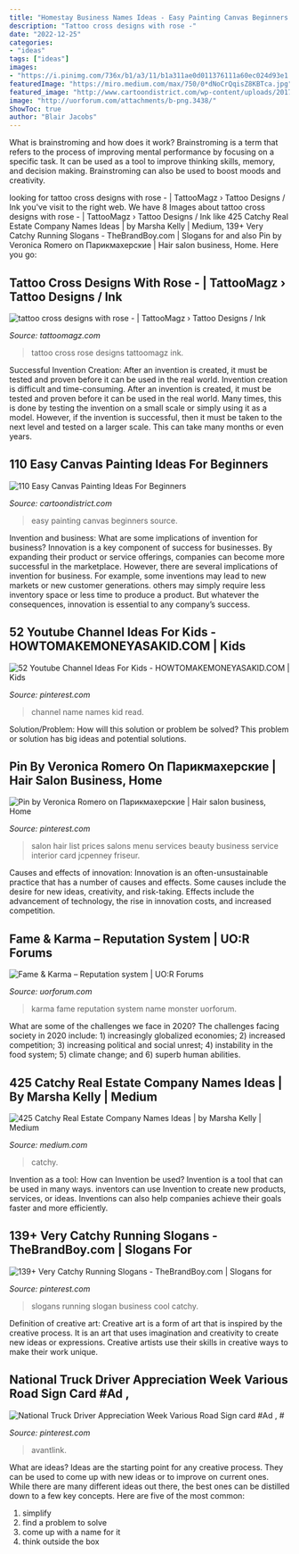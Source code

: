 ```yaml
---
title: "Homestay Business Names Ideas - Easy Painting Canvas Beginners Source"
description: "Tattoo cross designs with rose -"
date: "2022-12-25"
categories:
- "ideas"
tags: ["ideas"]
images:
- "https://i.pinimg.com/736x/b1/a3/11/b1a311ae0d011376111a60ec024d93e1.jpg"
featuredImage: "https://miro.medium.com/max/750/0*dNoCrQqisZ8KBTca.jpg"
featured_image: "http://www.cartoondistrict.com/wp-content/uploads/2017/06/Easy-Canvas-Painting-Ideas-For-Beginners15-1.jpg"
image: "http://uorforum.com/attachments/b-png.3438/"
ShowToc: true
author: "Blair Jacobs"
---
```



What is brainstroming and how does it work?
Brainstroming is a term that refers to the process of improving mental performance by focusing on a specific task. It can be used as a tool to improve thinking skills, memory, and decision making. Brainstroming can also be used to boost moods and creativity.

	

		
looking for tattoo cross designs with rose - | TattooMagz › Tattoo Designs / Ink you've visit to the right web. We have 8 Images about tattoo cross designs with rose - | TattooMagz › Tattoo Designs / Ink like 425 Catchy Real Estate Company Names Ideas | by Marsha Kelly | Medium, 139+ Very Catchy Running Slogans - TheBrandBoy.com | Slogans for and also Pin by Veronica Romero on Парикмахерские | Hair salon business, Home. Here you go:
		
    
## Tattoo Cross Designs With Rose - | TattooMagz › Tattoo Designs / Ink

<img loading=lazy src="https://tattoomagz.com/wp-content/uploads/2013/08/tattoo-cross-designs-with-rose.jpg" onerror="this.onerror=null;this.src='https://tse2.mm.bing.net/th?id=OIP.L6RwzqBzSpb3z2qYUMUmJAHaJ4&amp;pid=15.1';" alt="tattoo cross designs with rose - | TattooMagz › Tattoo Designs / Ink">

_Source: tattoomagz.com_

>tattoo cross rose designs tattoomagz ink. 

	

Successful Invention Creation: After an invention is created, it must be tested and proven before it can be used in the real world.
Invention creation is difficult and time-consuming. After an invention is created, it must be tested and proven before it can be used in the real world. Many times, this is done by testing the invention on a small scale or simply using it as a model. However, if the invention is successful, then it must be taken to the next level and tested on a larger scale. This can take many months or even years.

    
## 110 Easy Canvas Painting Ideas For Beginners

<img loading=lazy src="http://www.cartoondistrict.com/wp-content/uploads/2017/06/Easy-Canvas-Painting-Ideas-For-Beginners15-1.jpg" onerror="this.onerror=null;this.src='https://tse3.mm.bing.net/th?id=OIP.95vW5q5Xz0Vw1UleV7OBFQHaKE&amp;pid=15.1';" alt="110 Easy Canvas Painting Ideas For Beginners">

_Source: cartoondistrict.com_

>easy painting canvas beginners source. 

	

Invention and business: What are some implications of invention for business?
Innovation is a key component of success for businesses. By expanding their product or service offerings, companies can become more successful in the marketplace. However, there are several implications of invention for business. For example, some inventions may lead to new markets or new customer generations. others may simply require less inventory space or less time to produce a product. But whatever the consequences, innovation is essential to any company’s success.

    
## 52 Youtube Channel Ideas For Kids - HOWTOMAKEMONEYASAKID.COM | Kids

<img loading=lazy src="https://i.pinimg.com/736x/60/84/57/6084574670dc7f725c1ce80f75c6d32d.jpg" onerror="this.onerror=null;this.src='https://tse4.mm.bing.net/th?id=OIP.riRWULuLhensJGwwcxuJ4AHaLH&amp;pid=15.1';" alt="52 Youtube Channel Ideas For Kids - HOWTOMAKEMONEYASAKID.COM | Kids">

_Source: pinterest.com_

>channel name names kid read. 

	

Solution/Problem: How will this solution or problem be solved?
This problem or solution has big ideas and potential solutions.

    
## Pin By Veronica Romero On Парикмахерские | Hair Salon Business, Home

<img loading=lazy src="https://i.pinimg.com/736x/c2/6b/6a/c26b6adce19f9a5ffe8c4694f503c49b.jpg" onerror="this.onerror=null;this.src='https://tse3.mm.bing.net/th?id=OIP.4WD-2fJCd1slw9_6F5CxZAAAAA&amp;pid=15.1';" alt="Pin by Veronica Romero on Парикмахерские | Hair salon business, Home">

_Source: pinterest.com_

>salon hair list prices salons menu services beauty business service interior card jcpenney friseur. 

	

Causes and effects of innovation:
Innovation is an often-unsustainable practice that has a number of causes and effects. Some causes include the desire for new ideas, creativity, and risk-taking. Effects include the advancement of technology, the rise in innovation costs, and increased competition.

    
## Fame &amp; Karma – Reputation System | UO:R Forums

<img loading=lazy src="http://uorforum.com/attachments/b-png.3438/" onerror="this.onerror=null;this.src='https://tse3.mm.bing.net/th?id=OIP.H7Gs2rc8u7azmovDlnmhWgHaLi&amp;pid=15.1';" alt="Fame &amp; Karma – Reputation system | UO:R Forums">

_Source: uorforum.com_

>karma fame reputation system name monster uorforum. 

	

What are some of the challenges we face in 2020?
The challenges facing society in 2020 include: 1) increasingly globalized economies; 2) increased competition; 3) increasing political and social unrest; 4) instability in the food system; 5) climate change; and 6) superb human abilities.

    
## 425 Catchy Real Estate Company Names Ideas | By Marsha Kelly | Medium

<img loading=lazy src="https://miro.medium.com/max/750/0*dNoCrQqisZ8KBTca.jpg" onerror="this.onerror=null;this.src='https://tse4.mm.bing.net/th?id=OIP.P3-t5_igUlAsg4EUuP5SMQHaE8&amp;pid=15.1';" alt="425 Catchy Real Estate Company Names Ideas | by Marsha Kelly | Medium">

_Source: medium.com_

>catchy. 

	

Invention as a tool: How can Invention be used?
Invention is a tool that can be used in many ways. inventors can use Invention to create new products, services, or ideas. Inventions can also help companies achieve their goals faster and more efficiently.

    
## 139+ Very Catchy Running Slogans - TheBrandBoy.com | Slogans For

<img loading=lazy src="https://i.pinimg.com/736x/b1/a3/11/b1a311ae0d011376111a60ec024d93e1.jpg" onerror="this.onerror=null;this.src='https://tse3.mm.bing.net/th?id=OIP.hWCoDF2J6SLBOlU8hegbfwHaLG&amp;pid=15.1';" alt="139+ Very Catchy Running Slogans - TheBrandBoy.com | Slogans for">

_Source: pinterest.com_

>slogans running slogan business cool catchy. 

	

Definition of creative art:
Creative art is a form of art that is inspired by the creative process. It is an art that uses imagination and creativity to create new ideas or expressions. Creative artists use their skills in creative ways to make their work unique.

    
## National Truck Driver Appreciation Week Various Road Sign Card #Ad , #

<img loading=lazy src="https://i.pinimg.com/736x/e7/6f/6b/e76f6b8343ebedf20519a03235b3b61b.jpg" onerror="this.onerror=null;this.src='https://tse4.mm.bing.net/th?id=OIP.hXUF_-1tXjji1ek6CZvtSwAAAA&amp;pid=15.1';" alt="National Truck Driver Appreciation Week Various Road Sign card #Ad , #">

_Source: pinterest.com_

>avantlink. 

	

What are ideas?
Ideas are the starting point for any creative process. They can be used to come up with new ideas or to improve on current ones. While there are many different ideas out there, the best ones can be distilled down to a few key concepts. Here are five of the most common:
1. simplify
2. find a problem to solve
3. come up with a name for it
4. think outside the box

